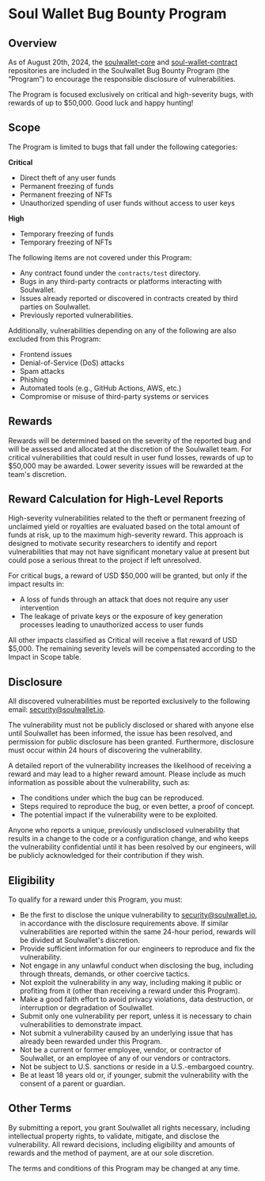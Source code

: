 # Soul Wallet Bug Bounty Program

## Overview

As of August 20th, 2024, the [soulwallet-core](https://github.com/Soulwallet/soulwallet-core) and [soul-wallet-contract](https://github.com/SoulWallet/soul-wallet-contract) repositories are included in the Soulwallet Bug Bounty Program (the “Program”) to encourage the responsible disclosure of vulnerabilities.

The Program is focused exclusively on critical and high-severity bugs, with rewards of up to $50,000. Good luck and happy hunting!

## Scope

The Program is limited to bugs that fall under the following categories:

**Critical**

- Direct theft of any user funds
- Permanent freezing of funds
- Permanent freezing of NFTs
- Unauthorized spending of user funds without access to user keys

**High**

- Temporary freezing of funds
- Temporary freezing of NFTs

The following items are not covered under this Program:

- Any contract found under the `contracts/test` directory.
- Bugs in any third-party contracts or platforms interacting with Soulwallet.
- Issues already reported or discovered in contracts created by third parties on Soulwallet.
- Previously reported vulnerabilities.

Additionally, vulnerabilities depending on any of the following are also excluded from this Program:

- Frontend issues
- Denial-of-Service (DoS) attacks
- Spam attacks
- Phishing
- Automated tools (e.g., GitHub Actions, AWS, etc.)
- Compromise or misuse of third-party systems or services

## Rewards

Rewards will be determined based on the severity of the reported bug and will be assessed and allocated at the discretion of the Soulwallet team. For critical vulnerabilities that could result in user fund losses, rewards of up to $50,000 may be awarded. Lower severity issues will be rewarded at the team's discretion.

## Reward Calculation for High-Level Reports

High-severity vulnerabilities related to the theft or permanent freezing of unclaimed yield or royalties are evaluated based on the total amount of funds at risk, up to the maximum high-severity reward. This approach is designed to motivate security researchers to identify and report vulnerabilities that may not have significant monetary value at present but could pose a serious threat to the project if left unresolved.

For critical bugs, a reward of USD $50,000 will be granted, but only if the impact results in:

- A loss of funds through an attack that does not require any user intervention
- The leakage of private keys or the exposure of key generation processes leading to unauthorized access to user funds

All other impacts classified as Critical will receive a flat reward of USD $5,000. The remaining severity levels will be compensated according to the Impact in Scope table.

## Disclosure

All discovered vulnerabilities must be reported exclusively to the following email: [security@soulwallet.io](mailto:security@soulwallet.io).

The vulnerability must not be publicly disclosed or shared with anyone else until Soulwallet has been informed, the issue has been resolved, and permission for public disclosure has been granted. Furthermore, disclosure must occur within 24 hours of discovering the vulnerability.

A detailed report of the vulnerability increases the likelihood of receiving a reward and may lead to a higher reward amount. Please include as much information as possible about the vulnerability, such as:

- The conditions under which the bug can be reproduced.
- Steps required to reproduce the bug, or even better, a proof of concept.
- The potential impact if the vulnerability were to be exploited.

Anyone who reports a unique, previously undisclosed vulnerability that results in a change to the code or a configuration change, and who keeps the vulnerability confidential until it has been resolved by our engineers, will be publicly acknowledged for their contribution if they wish.

## Eligibility

To qualify for a reward under this Program, you must:

- Be the first to disclose the unique vulnerability to [security@soulwallet.io](mailto:security@soulwallet.io), in accordance with the disclosure requirements above. If similar vulnerabilities are reported within the same 24-hour period, rewards will be divided at Soulwallet's discretion.
- Provide sufficient information for our engineers to reproduce and fix the vulnerability.
- Not engage in any unlawful conduct when disclosing the bug, including through threats, demands, or other coercive tactics.
- Not exploit the vulnerability in any way, including making it public or profiting from it (other than receiving a reward under this Program).
- Make a good faith effort to avoid privacy violations, data destruction, or interruption or degradation of Soulwallet.
- Submit only one vulnerability per report, unless it is necessary to chain vulnerabilities to demonstrate impact.
- Not submit a vulnerability caused by an underlying issue that has already been rewarded under this Program.
- Not be a current or former employee, vendor, or contractor of Soulwallet, or an employee of any of our vendors or contractors.
- Not be subject to U.S. sanctions or reside in a U.S.-embargoed country.
- Be at least 18 years old or, if younger, submit the vulnerability with the consent of a parent or guardian.

## Other Terms

By submitting a report, you grant Soulwallet all rights necessary, including intellectual property rights, to validate, mitigate, and disclose the vulnerability. All reward decisions, including eligibility and amounts of rewards and the method of payment, are at our sole discretion.

The terms and conditions of this Program may be changed at any time.

